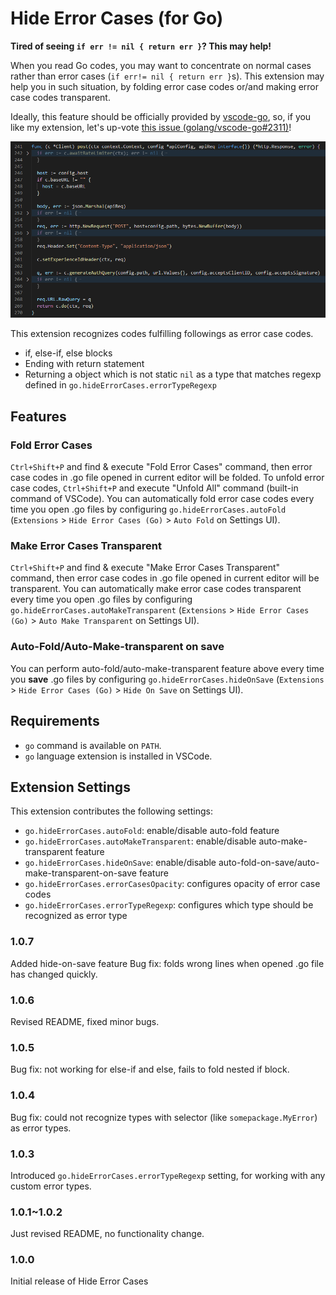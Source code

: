 # Hide Error Cases (for Go)

**Tired of seeing `if err != nil { return err }`? This may help!**

When you read Go codes, you may want to concentrate on normal cases rather than error cases (`if err!= nil { return err }`s).
This extension may help you in such situation, by folding error case codes or/and making error case codes transparent.

Ideally, this feature should be officially provided by [vscode-go](https://github.com/golang/vscode-go), so, if you like my extension, let's up-vote [this issue (golang/vscode-go#2311)](https://github.com/golang/vscode-go/issues/2311)!

![Hide Error Cases Screenshot](images/screen-shot.png)

This extension recognizes codes fulfilling followings as error case codes.

- if, else-if, else blocks
- Ending with return statement
- Returning a object which is not static `nil` as a type that matches regexp defined in `go.hideErrorCases.errorTypeRegexp`

## Features

### Fold Error Cases

`Ctrl+Shift+P` and find & execute "Fold Error Cases" command, then error case codes in .go file opened in current editor will be folded.
To unfold error case codes, `Ctrl+Shift+P` and execute "Unfold All" command (built-in command of VSCode).
You can automatically fold error case codes every time you open .go files by configuring `go.hideErrorCases.autoFold` (`Extensions` > `Hide Error Cases (Go)` > `Auto Fold` on Settings UI).

### Make Error Cases Transparent

`Ctrl+Shift+P` and find & execute "Make Error Cases Transparent" command, then error case codes in .go file opened in current editor will be transparent.
You can automatically make error case codes transparent every time you open .go files by configuring `go.hideErrorCases.autoMakeTransparent` (`Extensions` > `Hide Error Cases (Go)` > `Auto Make Transparent` on Settings UI).

### Auto-Fold/Auto-Make-transparent on save

You can perform auto-fold/auto-make-transparent feature above every time you **save** .go files by configuring `go.hideErrorCases.hideOnSave` (`Extensions` > `Hide Error Cases (Go)` > `Hide On Save` on Settings UI).

## Requirements

- `go` command is available on `PATH`.
- `go` language extension is installed in VSCode.

## Extension Settings

This extension contributes the following settings:

- `go.hideErrorCases.autoFold`: enable/disable auto-fold feature
- `go.hideErrorCases.autoMakeTransparent`: enable/disable auto-make-transparent feature
- `go.hideErrorCases.hideOnSave`: enable/disable auto-fold-on-save/auto-make-transparent-on-save feature
- `go.hideErrorCases.errorCasesOpacity`: configures opacity of error case codes
- `go.hideErrorCases.errorTypeRegexp`: configures which type should be recognized as error type

### 1.0.7

Added hide-on-save feature
Bug fix: folds wrong lines when opened .go file has changed quickly.

### 1.0.6

Revised README, fixed minor bugs.

### 1.0.5

Bug fix: not working for else-if and else, fails to fold nested if block.

### 1.0.4

Bug fix: could not recognize types with selector (like `somepackage.MyError`) as error types.

### 1.0.3

Introduced `go.hideErrorCases.errorTypeRegexp` setting, for working with any custom error types.

### 1.0.1~1.0.2

Just revised README, no functionality change.

### 1.0.0

Initial release of Hide Error Cases
